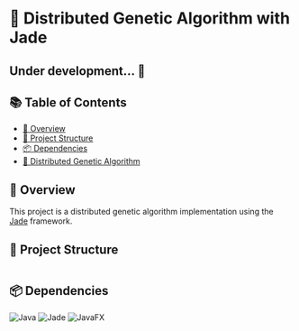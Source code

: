 # 🧬 Distributed Genetic Algorithm with Jade
## Under development... 🚀
## 📚 Table of Contents
- [📝 Overview](#-overview)
- [📁 Project Structure](#-project-structure)
- [📦 Dependencies](#-dependencies)
- [🧬 Distributed Genetic Algorithm](#-distributed-genetic-algorithm)

## 📝 Overview
This project is a distributed genetic algorithm implementation using the [Jade](https://jade.tilab.com/) framework. 

## 📁 Project Structure
```
```

## 📦 Dependencies
![Java](https://img.shields.io/badge/Java-007396?style=for-the-badge&logo=java&logoColor=white)
![Jade](https://img.shields.io/badge/Jade-framework-%23ED8B00.svg?style=for-the-badge&logo=java&logoColor=white)
![JavaFX](https://img.shields.io/badge/JavaFX-007396?style=for-the-badge&logo=java&logoColor=white)